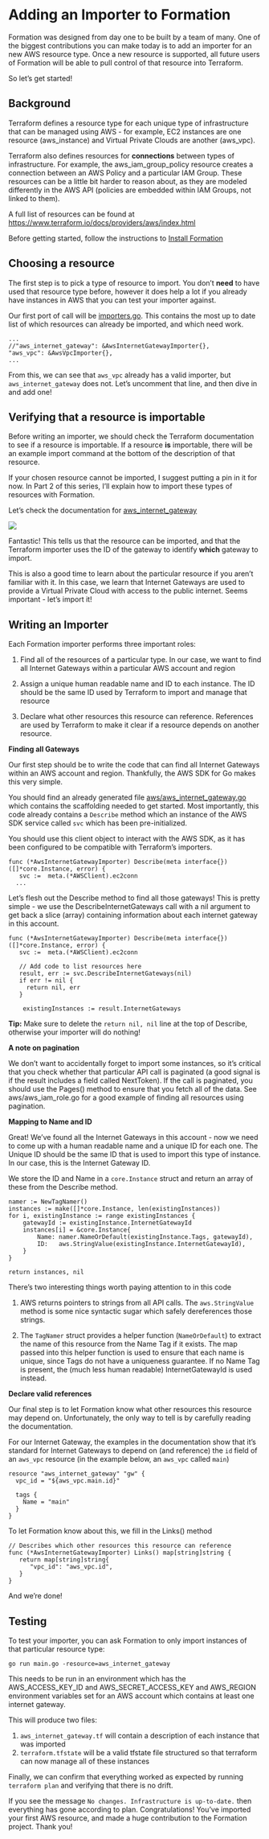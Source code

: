 # Adding an Importer to Formation
Formation was designed from day one to be built by a team of many. One of the biggest contributions you can make today is to add an importer for an new AWS resource type. Once a new resource is supported, all future users of Formation will be able to pull control of that resource into Terraform.

So let’s get started!


## Background

Terraform defines a resource type for each unique type of infrastructure that can be managed using AWS - for example, EC2 instances are one resource (aws_instance) and Virtual Private Clouds are another (aws_vpc).

Terraform also defines resources for **connections** between types of infrastructure. For example, the aws_iam_group_policy resource creates a connection between an AWS Policy and a particular IAM Group. These resources can be a little bit harder to reason about, as they are modeled differently in the AWS API (policies are embedded within IAM Groups, not linked to them).

A full list of resources can be found at https://www.terraform.io/docs/providers/aws/index.html

Before getting started, follow the instructions to [Install Formation](https://github.com/jmcgill/formation/blob/master/docs/01_Install.md)

## Choosing a resource

The first step is to pick a type of resource to import. You don’t **need** to have used that resource type before, however it does help a lot if you already have instances in AWS that you can test your importer against.

Our first port of call will be [importers.go](https://github.com/jmcgill/formation/blob/master/aws/importers.go). This contains the most up to date list of which resources can already be imported, and which need work.


    ...
    //"aws_internet_gateway": &AwsInternetGatewayImporter{},
    "aws_vpc": &AwsVpcImporter{},
    ...

From this, we can see that `aws_vpc` already has a valid importer, but `aws_internet_gateway` does not. Let’s uncomment that line, and then dive in and add one!

## Verifying that a resource is importable

Before writing an importer, we should check the Terraform documentation to see if a resource is importable. If a resource **is** importable, there will be an example import command at the bottom of the description of that resource.

If your chosen resource cannot be imported, I suggest putting a pin in it for now. In Part 2 of this series, I’ll explain how to import these types of resources with Formation.

Let’s check the documentation for [aws_internet_gateway](https://www.terraform.io/docs/providers/aws/r/internet_gateway.html)
[](https://www.terraform.io/docs/providers/aws/r/vpc.html)

![](https://d2mxuefqeaa7sj.cloudfront.net/s_BCCB2C5B095C39A59FA68CBA375AEFF10F7BF56D0785A2F544597C845E80B61D_1514906563490_Screen+Shot+2018-01-02+at+10.21.52+AM.png)


Fantastic! This tells us that the resource can be imported, and that the Terraform importer uses the ID of the gateway to identify **which** gateway to import.

This is also a good time to learn about the particular resource if you aren’t familiar with it. In this case, we learn that Internet Gateways are used to provide a Virtual Private Cloud with access to the public internet. Seems important - let’s import it!

## Writing an Importer

Each Formation importer performs three important roles:


1. Find all of the resources of a particular type. In our case, we want to find all Internet Gateways within a particular AWS account and region


2. Assign a unique human readable name and ID to each instance. The ID should be the same ID used by Terraform to import and manage that resource


3. Declare what other resources this resource can reference. References are used by Terraform to make it clear if a resource depends on another resource.

**Finding all Gateways**

Our first step should be to write the code that can find all Internet Gateways within an AWS account and region. Thankfully, the AWS SDK for Go makes this very simple.

You should find an already generated file [aws/aws_internet_gateway.go](https://github.com/jmcgill/formation/blob/master/aws/aws_internet_gateway.go) which contains the scaffolding needed to get started.  Most importantly, this code already contains a `Describe` method which an instance of the AWS SDK service called `svc` which has been pre-initialized.

You should use this client object to interact with the AWS SDK, as it has been configured to be compatible with Terraform’s importers.


    func (*AwsInternetGatewayImporter) Describe(meta interface{}) ([]*core.Instance, error) {
       svc :=  meta.(*AWSClient).ec2conn
      ...

Let’s flesh out the Describe method to find all those gateways! This is pretty simple - we use the DescribeInternetGateways call with a nil argument to get back a slice (array) containing information about each internet gateway in this account.


    func (*AwsInternetGatewayImporter) Describe(meta interface{}) ([]*core.Instance, error) {
       svc :=  meta.(*AWSClient).ec2conn

       // Add code to list resources here
       result, err := svc.DescribeInternetGateways(nil)
       if err != nil {
         return nil, err
       }

        existingInstances := result.InternetGateways

**Tip:** Make sure to delete the `return nil, nil` line at the top of Describe, otherwise your importer will do nothing!

**A note on pagination**

We don’t want to accidentally forget to import some instances, so it’s critical that you check whether that particular API call is paginated (a good signal is if the result includes a field called NextToken). If the call is paginated, you should use the Pages() method to ensure that you fetch all of the data. See aws/aws_iam_role.go for a good example of finding all resources using pagination.

**Mapping to Name and ID**

Great! We’ve found all the Internet Gateways in this account - now we need to come up with a human readable name and a unique ID for each one. The Unique ID should be the same ID that is used to import this type of instance. In our case, this is the Internet Gateway ID.

We store the ID and Name in a `core.Instance`  struct and return an array of these from the Describe method.


    namer := NewTagNamer()
    instances := make([]*core.Instance, len(existingInstances))
    for i, existingInstance := range existingInstances {
        gatewayId := existingInstance.InternetGatewayId
        instances[i] = &core.Instance{
            Name: namer.NameOrDefault(existingInstance.Tags, gatewayId),
            ID:   aws.StringValue(existingInstance.InternetGatewayId),
        }
    }

    return instances, nil

There’s two interesting things worth paying attention to in this code


1. AWS returns pointers to strings from all API calls. The `aws.StringValue` method is some nice syntactic sugar which safely dereferences those strings.


2. The `TagNamer` struct provides a helper function (`NameOrDefault`) to extract the name of this resource from the Name Tag if it exists. The map passed into this helper function is used to ensure that each name is unique, since Tags do not have a uniqueness guarantee. If no Name Tag is present, the (much less human readable) InternetGatewayId is used instead.

**Declare valid references**

Our final step is to let Formation know what other resources this resource may depend on. Unfortunately, the only way to tell is by carefully reading the documentation.

For our Internet Gateway, the examples in the documentation show that it’s standard for Internet Gateways to depend on (and reference) the `id` field of an `aws_vpc` resource (in the example below, an `aws_vpc` called `main`)


    resource "aws_internet_gateway" "gw" {
      vpc_id = "${aws_vpc.main.id}"

      tags {
        Name = "main"
      }
    }

To let Formation know about this, we fill in the Links() method


    // Describes which other resources this resource can reference
    func (*AwsInternetGatewayImporter) Links() map[string]string {
       return map[string]string{
          "vpc_id": "aws_vpc.id",
       }
    }

And we’re done!

## Testing

To test your importer, you can ask Formation to only import instances of that particular resource type:


    go run main.go -resource=aws_internet_gateway

This needs to be run in an environment which has the AWS_ACCESS_KEY_ID and AWS_SECRET_ACCESS_KEY and AWS_REGION environment variables set for an AWS account which contains at least one internet gateway.

This will produce two files:


1. `aws_internet_gateway.tf` will contain a description of each instance that was imported
2. `terraform.tfstate` will be a valid tfstate file structured so that terraform can now manage all of these instances

Finally, we can confirm that everything worked as expected by running `terraform plan` and verifying that there is no drift.

If you see the message `No changes. Infrastructure is up-to-date.` then everything has gone according to plan. Congratulations! You’ve imported your first AWS resource, and made a huge contribution to the Formation project. Thank you!


